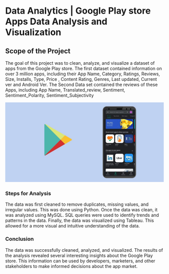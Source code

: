 
# Data Analytics | Google Play store Apps Data Analysis and Visualization

## Scope of the Project

The goal of this project was to clean, analyze, and visualize a dataset of apps from the Google Play store. The first dataset contained information on over 3 million apps, including their App Name, Category, Ratings, Reviews, Size, Installs, Type, Price , Content Rating, Genres, Last updated, Current ver and Android Ver. The Second Data set contained the reviews of these Apps, including App Name, Translated_review, Sentiment, Sentiment_Polarity, Sentiment_Subjectivity

![Image](./Google_playstore.jpeg)
### Steps for Analysis

The data was first cleaned to remove duplicates, missing values, and irregular values. This was done using Python. Once the data was clean, it was analyzed using MySQL. SQL queries were used to identify trends and patterns in the data. Finally, the data was visualized using Tableau. This allowed for a more visual and intuitive understanding of the data.


### Conclusion
The data was successfully cleaned, analyzed, and visualized. The results of the analysis revealed several interesting insights about the Google Play store. This information can be used by developers, marketers, and other stakeholders to make informed decisions about the app market.



